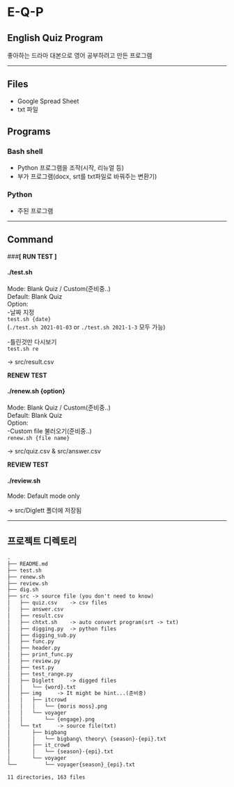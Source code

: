 # E-Q-P   

## English Quiz Program
좋아하는 드라마 대본으로 영어 공부하려고 만든 프로그램   

---

## Files
- Google Spread Sheet  
- txt 파일  

## Programs  
### Bash shell  
- Python 프로그램을 조작(시작, 리뉴얼 등)  
- 부가 프로그램(docx, srt를 txt파일로 바꿔주는 변환기)  
### Python  
- 주된 프로그램  

---

## Command  
###**[ RUN TEST ]**   
#### ./test.sh           
Mode: Blank Quiz / Custom(준비중..)   
Default: Blank Quiz   
Option:   
-날짜 지정          
`test.sh {date}`      
(`./test.sh 2021-01-03` or `./test.sh 2021-1-3` 모두 가능)   

-틀린것만 다시보기          
`test.sh re`       

-> src/result.csv
	
**RENEW TEST**        
#### ./renew.sh {option}   
Mode: Blank Quiz / Custom(준비중..)   
Default: Blank Quiz   
Option:  
-Custom file 불러오기(준비중..)        
`renew.sh {file name}`
  
-> src/quiz.csv & src/answer.csv
	
**REVIEW TEST**    
#### ./review.sh   
Mode: Default mode only  

-> src/Diglett 폴더에 저장됨   

---

## 프로젝트 디렉토리    
```md:directory.md
.
├── README.md
├── test.sh
├── renew.sh
├── review.sh
├── dig.sh
├── src -> source file (you don't need to know)
│   ├── quiz.csv 	-> csv files
│   ├── answer.csv
│   ├── result.csv	
│   ├── chtxt.sh	-> auto convert program(srt -> txt)
│   ├── digging.py	-> python files	
│   ├── digging_sub.py	
│   ├── func.py		
│   ├── header.py	
│   ├── print_func.py	
│   ├── review.py	
│   ├── test.py		
│   ├── test_range.py	
│   ├── Diglett 	-> digged files
│   │   └── {word}.txt
│   ├── img		-> It might be hint...(준비중)
│   │   ├── itcrowd
│   │   │   └── {moris moss}.png
│   │   └── voyager
│   │       └── {engage}.png
│   └── txt		-> source file(txt)
│       ├── bigbang
│       │   └── bigbang\ theory\ {season}-{epi}.txt
│       ├── it_crowd
│       │   └── {season}-{epi}.txt
│       └── voyager
└──         └── voyager{season}_{epi}.txt     

11 directories, 163 files
